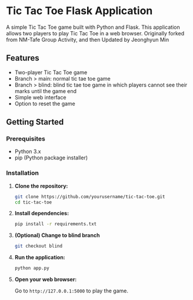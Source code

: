 # Tic Tac Toe Flask Application

A simple Tic Tac Toe game built with Python and Flask. This application allows two players to play Tic Tac Toe in a web browser.
Originally forked from NM-Tafe Group Activity, and then Updated by Jeonghyun Min

## Features

- Two-player Tic Tac Toe game
- Branch > main: normal tic tae toe game
- Branch > blind: blind tic tae toe game in which players cannot see their marks until the game end
- Simple web interface
- Option to reset the game

## Getting Started

### Prerequisites

- Python 3.x
- pip (Python package installer)

### Installation

1. **Clone the repository:**

   ```bash
   git clone https://github.com/yourusername/tic-tac-toe.git
   cd tic-tac-toe
   ```

2. **Install dependencies:**

   ```bash
   pip install -r requirements.txt
   ```

3. **(Optional) Change to blind branch**
   ```bash
   git checkout blind
   ```
   
4. **Run the application:**

   ```bash
   python app.py
   ```
   
5. **Open your web browser:**

   Go to `http://127.0.0.1:5000` to play the game.

